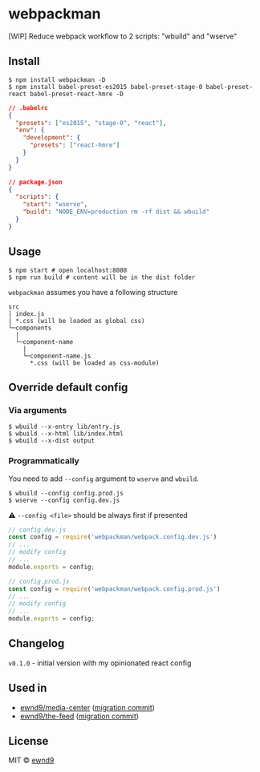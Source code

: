 # webpackman

[WIP] Reduce webpack workflow to 2 scripts: "wbuild" and "wserve"

## Install

```
$ npm install webpackman -D
$ npm install babel-preset-es2015 babel-preset-stage-0 babel-preset-react babel-preset-react-hmre -D
```

```json
// .babelrc
{
  "presets": ["es2015", "stage-0", "react"],
  "env": {
    "development": {
      "presets": ["react-hmre"]
    }
  }
}
```

```json
// package.json
{
  "scripts": {
    "start": "wserve",
    "build": "NODE_ENV=production rm -rf dist && wbuild"
  }
}
```

## Usage

```
$ npm start # open localhost:8080
$ npm run build # content will be in the dist folder
```

`webpackman` assumes you have a following structure

```
src
│ index.js
| *.css (will be loaded as global css)
└─components
  |    
  └─component-name
    |
    └─component-name.js
      *.css (will be loaded as css-module)
```

## Override default config

### Via arguments

```
$ wbuild --x-entry lib/entry.js
$ wbuild --x-html lib/index.html
$ wbuild --x-dist output
```

### Programmatically

You need to add `--config` argument to `wserve` and `wbuild`.

```
$ wbuild --config config.prod.js
$ wserve --config config.dev.js
```

:warning: `--config <file>` should be always first if presented

```js
// config.dev.js
const config = require('webpackman/webpack.config.dev.js')
// ...
// modify config
// ...
module.exports = config;
```

```js
// config.prod.js
const config = require('webpackman/webpack.config.prod.js')
// ...
// modify config
// ...
module.exports = config;
```

## Changelog

`v0.1.0` - initial version with my opinionated react config  

## Used in

- [ewnd9/media-center](https://github.com/ewnd9/media-center) ([migration commit](https://github.com/ewnd9/media-center/commit/960587f1488747876b9b9a4f560b74f250eaa6ea))
- [ewnd9/the-feed](https://github.com/ewnd9/the-feed) ([migration commit](https://github.com/ewnd9/the-feed/commit/b601e02e3d056e5f67ef4bb8ebb3700ac149c099))

## License

MIT © [ewnd9](http://ewnd9.com)

